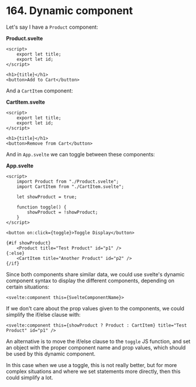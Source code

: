 # 164. Dynamic component

Let's say I have a `Product` component:

**Product.svelte**
```svelte
<script>
    export let title;
    export let id;
</script>

<h1>{title}</h1>
<button>Add to Cart</button>
```

And a `CartItem` component:

**CartItem.svelte**
```svelte
<script>
    export let title;
    export let id;
</script>

<h1>{title}</h1>
<button>Remove from Cart</button>
```

And in `App.svelte` we can toggle between these components:

**App.svelte**
```svelte
<script>
    import Product from "./Product.svelte";
    import CartItem from "./CartItem.svelte";

    let showProduct = true;

    function toggle() {
        showProduct = !showProduct;
    }
</script>

<button on:click={toggle}>Toggle Display</button>

{#if showProduct}
    <Product title="Test Product" id="p1" />
{:else}
    <CartItem title="Another Product" id="p2" />
{/if}
```

Since both components share similar data, we could use svelte's dynamic component syntax to display the different components, depending on certain situations:

```svelte
<svelte:component this={SvelteComponentName}>
```

If we don't care about the prop values given to the components, we could simplify the if/else clause with:

```svelte
<svelte:component this={showProduct ? Product : CartItem} title="Test Product" id="p1" />
```

An alternative is to move the if/else clause to the `toggle` JS function, and set an object with the proper component name and prop values, which should be used by this dynamic component.

In this case when we use a toggle, this is not really better, but for more complex situations and where we set statements more directly, then this could simplify a lot.
